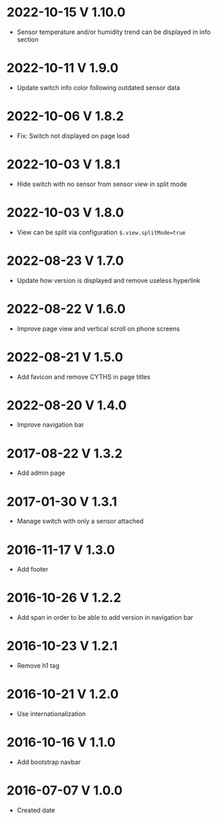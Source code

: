 # 2022-10-15 V 1.10.0
 * Sensor temperature and/or humidity trend can be displayed in info section
# 2022-10-11 V 1.9.0
 * Update switch info color following outdated sensor data
# 2022-10-06 V 1.8.2
 * Fix: Switch not displayed on page load
# 2022-10-03 V 1.8.1
 * Hide switch with no sensor from sensor view in split mode
# 2022-10-03 V 1.8.0
 * View can be split via configuration `$.view.splitMode=true`
# 2022-08-23 V 1.7.0
 * Update how version is displayed and remove useless hyperlink
# 2022-08-22 V 1.6.0
 * Improve page view and vertical scroll on phone screens
# 2022-08-21 V 1.5.0
 * Add favicon and remove CYTHS in page titles
# 2022-08-20 V 1.4.0
 * Improve navigation bar
# 2017-08-22 V 1.3.2
 * Add admin page
# 2017-01-30 V 1.3.1
 * Manage switch with only a sensor attached
# 2016-11-17 V 1.3.0
 * Add footer
# 2016-10-26 V 1.2.2
 * Add span in order to be able to add version in navigation bar 
# 2016-10-23 V 1.2.1
 * Remove h1 tag
# 2016-10-21 V 1.2.0
 * Use internationalization
# 2016-10-16 V 1.1.0
 * Add bootstrap navbar
# 2016-07-07 V 1.0.0
 * Created date